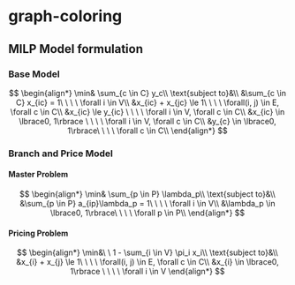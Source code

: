 # graph-coloring

## MILP Model formulation

### Base Model
$$
\begin{align*}
    \min& \sum_{c \in C} y_c\\
    \text{subject to}&\\
    &\sum_{c \in C} x_{ic} = 1\ \ \ \ \forall i \in V\\
    &x_{ic} + x_{jc} \le 1\ \ \ \ \forall(i, j) \in E, \forall c \in C\\
    &x_{ic} \le y_{ic} \ \ \ \ \forall i \in V, \forall c \in C\\
    &x_{ic} \in \lbrace0, 1\rbrace \ \ \ \ \forall i \in V, \forall c \in C\\
    &y_{c} \in \lbrace0, 1\rbrace\ \ \ \ \forall c \in C\\
\end{align*}
$$


### Branch and Price Model

#### Master Problem
$$
\begin{align*}
    \min& \sum_{p \in P} \lambda_p\\
    \text{subject to}&\\
    &\sum_{p \in P} a_{ip}\lambda_p = 1\ \ \ \ \forall i \in V\\
    &\lambda_p \in \lbrace0, 1\rbrace\ \ \ \ \forall p \in P\\
\end{align*}
$$

#### Pricing Problem
$$
\begin{align*}
    \min&\ \ 1 - \sum_{i \in V} \pi_i x_i\\
    \text{subject to}&\\
    &x_{i} + x_{j} \le 1\ \ \ \ \forall(i, j) \in E, \forall c \in C\\
    &x_{i} \in \lbrace0, 1\rbrace \ \ \ \ \forall i \in V
\end{align*}
$$

